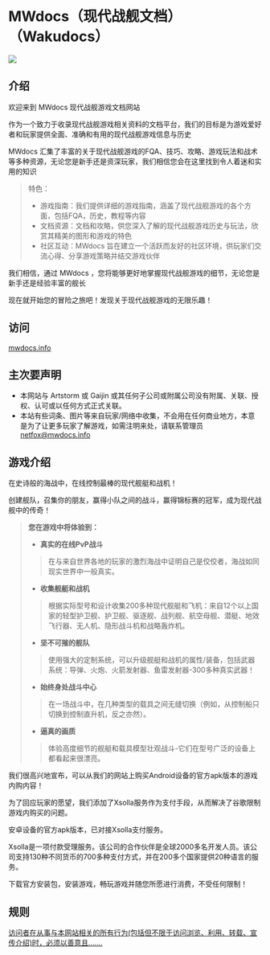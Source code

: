 # MWdocs（现代战舰文档）（Wakudocs）

<img src="https://my-img.cc/i/2023/05/21/64696b78159af.png" />

## 介绍

欢迎来到 MWdocs 现代战舰游戏文档网站

作为一个致力于收录现代战舰游戏相关资料的文档平台，我们的目标是为游戏爱好者和玩家提供全面、准确和有用的现代战舰游戏信息与历史

MWdocs 汇集了丰富的关于现代战舰游戏的FQA、技巧、攻略、游戏玩法和战术等多种资源，无论您是新手还是资深玩家，我们相信您会在这里找到令人着迷和实用的知识

>特色：
>- 游戏指南：我们提供详细的游戏指南，涵盖了现代战舰游戏的各个方面，包括FQA，历史，教程等内容
>- 文档资源：文档和攻略，供您深入了解的现代战舰游戏历史与玩法，欣赏其精美的图形和游戏的特色
>- 社区互动：MWdocs 旨在建立一个活跃而友好的社区环境，供玩家们交流心得、分享游戏策略并结交游戏伙伴

我们相信，通过 MWdocs ，您将能够更好地掌握现代战舰游戏的细节，无论您是新手还是经验丰富的舰长

现在就开始您的冒险之旅吧！发现关于现代战舰游戏的无限乐趣！

## 访问

[mwdocs.info](https://mwdocs.info)

## 主次要声明

- 本网站与 Artstorm 或 Gaijin 或其任何子公司或附属公司没有附属、关联、授权、认可或以任何方式正式关联。
- 本站有些词条、图片等来自玩家/网络中收集，不会用在任何商业地方，本意是为了让更多玩家了解游戏，如需注明来处，请联系管理员 netfox@mwdocs.info

## 游戏介绍

在史诗般的海战中，在线控制最棒的现代舰艇和战机！

创建舰队，召集你的朋友，赢得小队之间的战斗，赢得锦标赛的冠军，成为现代战舰中的传奇！

>**您在游戏中将体验到：**
>
>- **真实的在线PvP战斗**
>
>>在与来自世界各地的玩家的激烈海战中证明自己是佼佼者，海战如同现实世界中一般真实。
>
>- **收集舰艇和战机**
>
>>根据实际型号和设计收集200多种现代舰艇和飞机：来自12个以上国家的轻型护卫舰、护卫舰、驱逐舰、战列舰、航空母舰、潜艇、地效飞行器、无人机、隐形战斗机和战略轰炸机。
>
>- **坚不可摧的舰队**
>
>>使用强大的定制系统，可以升级舰艇和战机的属性/装备，包括武器系统：导弹、火炮、火箭发射器、鱼雷发射器-300多种真实武器！
>
>- **始终身处战斗中心**
>
>>在一场战斗中，在几种类型的载具之间无缝切换（例如，从控制船只切换到控制直升机，反之亦然）。
>
>- **逼真的画质**
>
>>体验高度细节的舰艇和载具模型壮观战斗-它们在型号广泛的设备上都看起来很漂亮。

我们很高兴地宣布，可以从我们的网站上购买Android设备的官方apk版本的游戏内购内容！

为了回应玩家的愿望，我们添加了Xsolla服务作为支付手段，从而解决了谷歌限制游戏内购买的问题。

安卓设备的官方apk版本，已对接Xsolla支付服务。

Xsolla是一项付款受理服务。该公司的合作伙伴是全球2000多名开发人员。该公司支持130种不同货币的700多种支付方式，并在200多个国家提供20种语言的服务。

下载官方安装包，安装游戏，畅玩游戏并随您所愿进行消费，不受任何限制！

## 规则

[访问者在从事与本网站相关的所有行为(包括但不限于访问浏览、利用、转载、宣传介绍)时，必须以善意且.......](https://mwdocs.info/YS.html)
